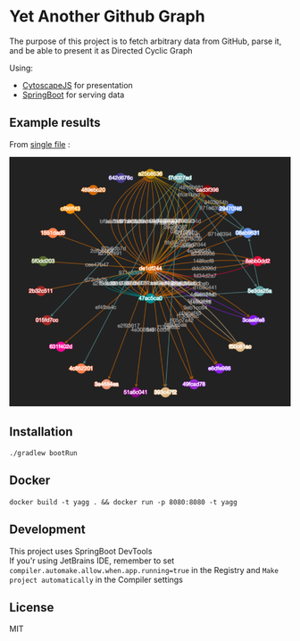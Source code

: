 # Yet Another Github Graph

The purpose of this project is to fetch arbitrary data from GitHub, parse it, and be able to present it as Directed Cyclic Graph

Using:
* [CytoscapeJS](http://js.cytoscape.org/) for presentation
* [SpringBoot](https://projects.spring.io/spring-boot/) for serving data

## Example results
From [single file](example/datga/ob_events.json) :

![Events graph](readme/events.png)


## Installation

```
./gradlew bootRun
```


## Docker
```
docker build -t yagg . && docker run -p 8080:8080 -t yagg
```

## Development
This project uses SpringBoot DevTools<br />
If you'r using JetBrains IDE, remember to set
`compiler.automake.allow.when.app.running=true` in the Registry and `Make project automatically` in the Compiler settings


## License
MIT

